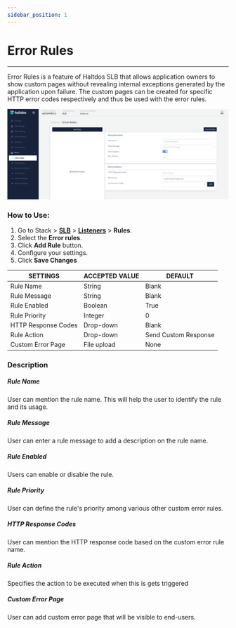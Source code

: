 ```yaml
---
sidebar_position: 1
---
```


# Error Rules

---

Error Rules is a feature of Haltdos SLB that allows application owners to show custom pages without revealing internal exceptions generated by the application upon failure. The custom pages can be created for specific HTTP error codes respectively and thus be used with the error rules.

![errorrules](/img/adc/v2/errorrules.png)

### How to Use:
1. Go to Stack > [**SLB**](/adc/docs) > [**Listeners**](../../listeners/) > **Rules**.
2. Select the **Error rules**.
3. Click **Add Rule** button.
4. Configure your settings. 
5. Click **Save Changes**

| SETTINGS            | ACCEPTED VALUE | DEFAULT              |
|---------------------|----------------|----------------------|
| Rule Name           | String         | Blank                |
| Rule Message        | String         | Blank                |
| Rule Enabled        | Boolean        | True                 |
| Rule Priority       | Integer        | 0                    |
| HTTP Response Codes | Drop-down      | Blank                |
| Rule Action         | Drop-down      | Send Custom Response |
| Custom Error Page   | File upload    | None                 |

### Description

##### **Rule Name**

User can mention the rule name. This will help the user to identify the rule and its usage.

##### **Rule Message**

User can enter a rule message to add a description on the rule name.

##### **Rule Enabled**

Users can enable or disable the rule.

##### **Rule Priority**

User can define the rule's priority among various other custom error rules.

##### **HTTP Response Codes**

User can mention the HTTP response code based on the custom error rule name.

##### **Rule Action**

Specifies the action to be executed when this is gets triggered

##### **Custom Error Page**

User can add custom error page that will be visible to end-users.